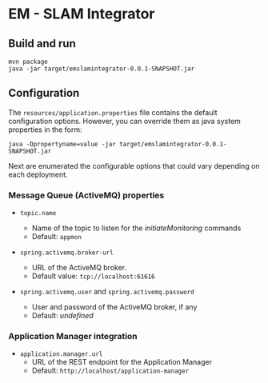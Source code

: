 # EM - SLAM Integrator

## Build and run

	mvn package
	java -jar target/emslamintegrator-0.0.1-SNAPSHOT.jar

## Configuration

The `resources/application.properties` file contains the default configuration options. However, you
can override them as java system properties in the form:

	java -Dpropertyname=value -jar target/emslamintegrator-0.0.1-SNAPSHOT.jar


Next are enumerated the configurable options that could vary depending on each deployment.

### Message Queue (ActiveMQ) properties

* `topic.name`
	- Name of the topic to listen for the *initiateMonitoring* commands
	- Default: `appmon`

* `spring.activemq.broker-url`
	- URL of the ActiveMQ broker.
	- Default value: `tcp://localhost:61616`

* `spring.activemq.user` and `spring.activemq.password`
	- User and password of the ActiveMQ broker, if any
	- Default: *undefined*

### Application Manager integration

* `application.manager.url`
	- URL of the REST endpoint for the Application Manager
	- Default: `http://localhost/application-manager`

